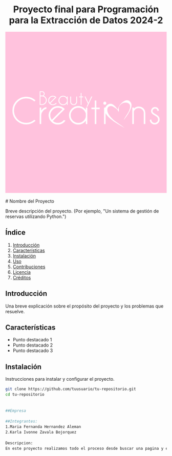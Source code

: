 <h1 align="center"> Proyecto final para Programación para la Extracción de Datos 2024-2 </h1>
   <p align="center">
   <img src="assets/imagenes/bc.png">
   </p>
# Nombre del Proyecto

Breve descripción del proyecto. (Por ejemplo, "Un sistema de gestión de reservas utilizando Python.")

## Índice
1. [Introducción](#introducción)
2. [Características](#características)
3. [Instalación](#instalación)
4. [Uso](#uso)
5. [Contribuciones](#contribuciones)
6. [Licencia](#licencia)
7. [Créditos](#créditos)

## Introducción
Una breve explicación sobre el propósito del proyecto y los problemas que resuelve.

## Características
- Punto destacado 1
- Punto destacado 2
- Punto destacado 3

## Instalación
Instrucciones para instalar y configurar el proyecto.

```bash
git clone https://github.com/tuusuario/tu-repositorio.git
cd tu-repositorio


##Empresa

##Integrantes:
1.Maria Fernanda Hernandez Aleman
2.Karla Ivonne Zavala Bojorquez

Descripcion:
En este proyecto realizamos todo el proceso desde buscar una pagina y extraer datos de ella hasta realizar dashboards de los datos que se extrajeron, con los cuales se respondieron preguntas que se generaron acerca de informacion la pagina (en nuestro caso la pagina de Beauty Creations).

